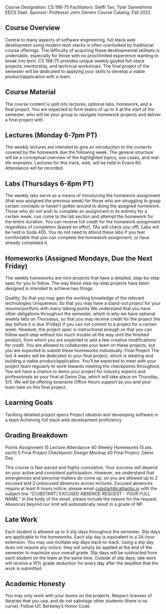 Course Designation: CS 198-75
Facilitators: Steffi Tan, Tyler Sameshima
EECS Dept. Sponsor: Professor John Denero
Course Catalog: Fall 2022

## Course Overview
Central to many aspects of software engineering, full stack web development using modern tech stacks is often overlooked by traditional course offerings. The difficulty of acquiring these developmental skillsets is undeniable, especially for those with no prior/limited experience wanting to break into tech. CS 198-75 provides unique weekly guided full-stack projects, mentorship, and technical workshops. The final project of the semester will be dedicated to applying your skills to develop a viable product/application with a team.

## Course Material
The course content is split into lectures, optional labs, homework, and a final project. You are expected to form teams of up to 4 at the start of the semester, who will be your group to navigate homework projects and deliver a final project with.

## Lectures (Monday 6-7pm PT)
The weekly lectures are intended to give an introduction to the contents covered by the homework due the following week. The general structure will be a conceptual overview of the highlighted topics, use cases, and real-life examples. Lectures for this track, web, will be held in Evans 60. Attendance will be recorded.

## Labs (Thursdays 6-8pm PT)
The weekly labs serve as a means of introducing the homework assignment (that was assigned the previous week) for those who are struggling to grasp certain concepts or haven't gotten around to doing the assigned homework. Those who do not wish to complete an assignment in its entirety for a certain week, can come to the lab section and attempt the homework for the entire duration. You can receive full credit for the homework assignment regardless of completion (based on effort, TAs will check you off). Labs will be held in Soda 405. You do not need to attend these labs if you feel comfortable that you can complete the homework assignment, or have already completed it.

## Homeworks (Assigned Mondays, Due the Next Friday)
The weekly homeworks are mini-projects that have a detailed, step-by-step spec for you to follow. The way these step-by-step projects have been designed is intended to achieve two things:

Quality: So that you may gain the working knowledge of the relevant technologies
Uniqueness: So that you may have a stand-out project for your resume/portfolio with many talking points
We understand that you have other obligations throughout the semester, which is why we have optional weekly labs on Thursdays, so that you may receive credit for the project the day before it is due (Friday) if you can not commit to a project for a certain week. However, the project spec is instructional enough so that you can follow each step without too much trouble all the way until the finished product, from which you are expected to add a few creative modifications for credit. You are allowed to collaborate your team on these projects, but you are expected to submit these homeworks individually.
Final Project
The last 4 weeks will be dedicated to your final project, which is ideating and building a viable product/application. You’ll be expected to meet with your project team regularly to work towards meeting the checkpoints throughout. You will have a chance to demo your project for industry experts and professionals as your final at Demo Day, which will take place on Thursday, 5/5. We will be offering extensive Office Hours support as you and your team take on this final project.

## Learning Goals
Tackling detailed project specs
Project ideation and developing software in a team
Achieving full stack web development proficiency

## Grading Breakdown
Points	Assignment
15	Lecture Attendance
40	Weekly Homeworks (5 pts. each)
5	Final Project Checkpoint: Design Mockup
40	Final Project: Demo Day

This course is fast-paced and highly cumulative. Your success will depend on your active and consistent participation. However, we understand that emergencies and personal matters do come up, so you are allowed up to 2 excused and 2 unexcused absences across lectures. Excused absences require at least 6 hours notice; please email cubstart@calhacks.io with the subject line “[CUBSTART] EXCUSED ABSENCE REQUEST - YOUR FULL NAME.” In the body of the email, please include the reason for the request. Absences beyond our limit will automatically result in a grade of NP.

## Late Work
Each student is allowed up to 3 slip days throughout the semester. Slip days are applicable to the homeworks. Each slip day is equivalent to a 24-hour extension. You may use multiple slip days back-to-back. Using a slip day does not require any notice; they will simply be applied at the end of the semester to maximize your overall grade. Slip days will be subtracted from each student on the team at the same time. Outside of slip days, late work will receive a 10% grade deduction for every day after the deadline that the work is submitted.

## Academic Honesty
You may only work with your teams on the projects. Respect licenses of libraries that you use, and do not sabotage other students (there is no curve). Follow UC Berkeley’s Honor Code.
